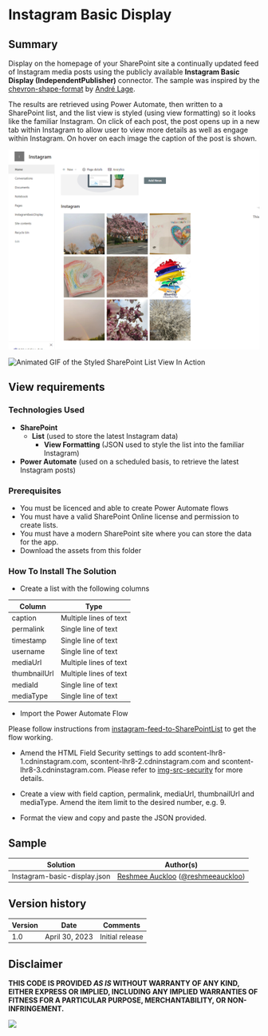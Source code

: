 # Instagram Basic Display

## Summary

Display on the homepage of your SharePoint site a continually updated feed of Instagram media posts using the publicly available **Instagram Basic Display (IndependentPublisher)** connector. The sample was inspired by the [chevron-shape-format](https://github.com/reshmee011/List-Formatting/tree/master/view-samples/chevron-shape-format) by [André Lage](https://twitter.com/aaclage).

The results are retrieved using Power Automate, then written to a SharePoint list, and the list view is styled (using view formatting) so it looks like the familiar Instagram. On click of each post, the post opens up in a new tab within Instagram to allow user to view more details as well as engage within Instagram. On hover on each image the caption of the post is shown.

![screenshot of the sample](./assets/screenshot.png)

![Animated GIF of the Styled SharePoint List View In Action](./assets/screenshot-animated.gif)

## View requirements

### Technologies Used

* **SharePoint**
  * **List** (used to store the latest Instagram data)
    * **View Formatting** (JSON used to style the list into the familiar Instagram)
* **Power Automate** (used on a scheduled basis, to retrieve the latest Instagram posts)

### Prerequisites

* You must be licenced and able to create Power Automate flows
* You must have a valid SharePoint Online license and permission to create lists.
* You must have a modern SharePoint site where you can store the data for the app.
* Download the assets from this folder

### How To Install The Solution

* Create a list with the following columns

| Column | Type            |
| --------- | ----------------- |
| caption     | Multiple lines of text  |
| permalink    | Single line of text    |
| timestamp    | Single line of text    |
| username    | Single line of text    |
| mediaUrl    | Multiple lines of text    |
| thumbnailUrl    | Multiple lines of text    |
| mediaId    | Single line of text    |
| mediaType    | Single line of text    |

* Import the Power Automate Flow

Please follow instructions from [instagram-feed-to-SharePointList](https://github.com/reshmee011/powerautomate-samples/tree/main/samples/instagram-feed-to-SharePointList) to get the flow working.

* Amend the HTML Field Security settings to add scontent-lhr8-1.cdninstagram.com, scontent-lhr8-2.cdninstagram.com and scontent-lhr8-3.cdninstagram.com. Please refer to [img-src-security](https://learn.microsoft.com/en-gb/sharepoint/dev/declarative-customization/formatting-syntax-reference#img-src-security) for more details.

* Create a view with field caption, permalink, mediaUrl, thumbnailUrl and mediaType. Amend the item limit to the desired number, e.g. 9.

* Format the view and copy and paste the JSON provided.

## Sample

Solution|Author(s)
--------|---------
Instagram-basic-display.json | [Reshmee Auckloo](https://github.com/Reshmee011) ([@reshmeeauckloo](https://twitter.com/reshmeeauckloo))

## Version history

Version|Date|Comments
-------|----|--------
1.0|April 30, 2023|Initial release

## Disclaimer

**THIS CODE IS PROVIDED *AS IS* WITHOUT WARRANTY OF ANY KIND, EITHER EXPRESS OR IMPLIED, INCLUDING ANY IMPLIED WARRANTIES OF FITNESS FOR A PARTICULAR PURPOSE, MERCHANTABILITY, OR NON-INFRINGEMENT.**

<img src="https://pnptelemetry.azurewebsites.net/list-formatting/view-samples/instagram-basic-display" />
